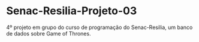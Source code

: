# Senac-Resilia-Projeto-03
4º projeto em grupo do curso de programação do Senac-Resilia, um banco de dados sobre Game of Thrones.

